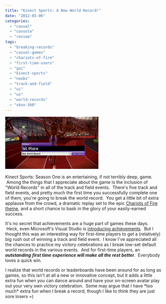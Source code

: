 ```yaml
---
title: "Kinect Sports: A New World Record!"
date: "2012-03-06"
categories: 
  - "casual"
  - "console"
  - "review"
tags: 
  - "breaking-records"
  - "casual-games"
  - "chariots-of-fire"
  - "first-time-users"
  - "gui"
  - "kinect-sports"
  - "noobs"
  - "track-and-field"
  - "ui"
  - "ux"
  - "world-records"
  - "xbox-360"
---
```


[![A New World Record!](images/new_world_record-300x168.png "new_world_record")](http://www.thatgamesux.com/wp-content/uploads/2012/02/new_world_record.png)

Kinect Sports: Season One is an entertaining, if not terribly deep, game.  Among the things that I appreciate about the game is the inclusion of "World Records" in all of the track and field events.  There's five track and field events, and pretty much the first time you successfully complete one of them, you're going to break the world record.  You get a little bit of extra applause from the crowd, a dramatic replay set to the epic [Chariots of Fire theme](http://itunes.apple.com/us/album/chariots-of-fire-original/id161063936?i=161064009), and a short chance to bask in the glory of your easily-earned success.

It's no secret that achievements are a huge part of games these days.  Heck, even Microsoft's Visual Studio is [introducing achievements](http://channel9.msdn.com/achievements/visualstudio).  But I thought this was an interesting way for first-time players to get a (relatively) big rush out of winning a track and field event.  I know I've appreciated all the chances to practice my victory celebrations as I break low-set default world records in the various events.  And for first-time players, an **_outstanding_** _**first time experience will make all the rest better**_.  Everybody loves a quick win.

I realize that world records or leaderboards have been around for as long as games, so this isn't at all a new or innovative concept, but it adds a little extra fun when you can dance around and have your on-screen avatar play out your very own victory celebration.  Some may argue that I have \*too much\* extra fun when I break a record, though I like to think they are just sore losers =)
